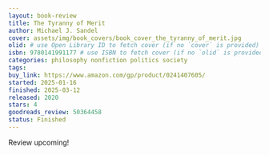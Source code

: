 ```yaml
---
layout: book-review
title: The Tyranny of Merit
author: Michael J. Sandel
cover: assets/img/book_covers/book_cover_the_tyranny_of_merit.jpg
olid: # use Open Library ID to fetch cover (if no `cover` is provided)
isbn: 9780141991177 # use ISBN to fetch cover (if no `olid` is provided, dashes are optional)
categories: philosophy nonfiction politics society
tags:
buy_link: https://www.amazon.com/gp/product/0241407605/
started: 2025-01-16
finished: 2025-03-12
released: 2020
stars: 4
goodreads_review: 50364458
status: Finished
---
```

Review upcoming!